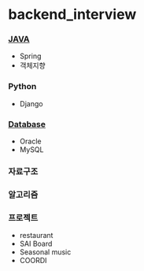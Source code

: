 # backend_interview


### [JAVA](https://github.com/taeyeon5362/backend_interview/tree/main/JAVA)
- Spring
- 객체지향

### Python
- Django

### [Database](https://github.com/taeyeon5362/backend_interview/tree/main/Database)
- Oracle
- MySQL

### 자료구조

### 알고리즘

### 프로젝트
- restaurant
- SAI Board
- Seasonal music
- COORDI
